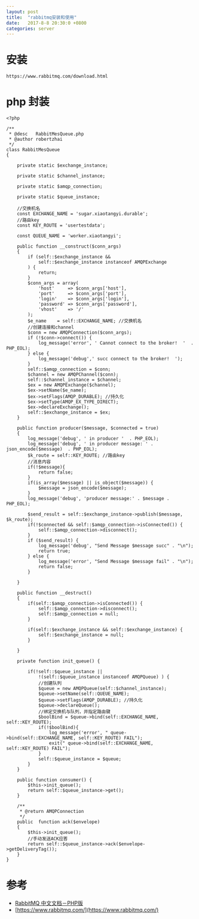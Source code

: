 ```yaml
---
layout: post
title:  "rabbitmq安装和使用"
date:   2017-8-8 20:30:0 +0800
categories: server
---
```



# 安装
    https://www.rabbitmq.com/download.html
    
# php 封装

    <?php
    
    /**
     * @desc   RabbitMesQueue.php
     * @author robertzhai
     */
    class RabbitMesQueue
    {
    
        private static $exchange_instance;
    
        private static $channel_instance;
    
        private static $amqp_connection;
    
        private static $queue_instance;
    
        //交换机名
        const EXCHANGE_NAME = 'sugar.xiaotangyi.durable';
        //路由key
        const KEY_ROUTE = 'usertestdata';
    
        const QUEUE_NAME = 'worker.xiaotangyi';
    
        public function __construct($conn_args)
        {
            if (self::$exchange_instance &&
                self::$exchange_instance instanceof AMQPExchange
            ) {
                return;
            }
            $conn_args = array(
                'host'     => $conn_args['host'],
                'port'     => $conn_args['port'],
                'login'    => $conn_args['login'],
                'password' => $conn_args['password'],
                'vhost'    => '/'
            );
            $e_name    = self::EXCHANGE_NAME; //交换机名
            //创建连接和channel
            $conn = new AMQPConnection($conn_args);
            if (!$conn->connect()) {
                log_message('error', ' Cannot connect to the broker!  '  . PHP_EOL);
            } else {
                log_message('debug',' succ connect to the broker!  ');
            }
            self::$amqp_connection = $conn;
            $channel = new AMQPChannel($conn);
            self::$channel_instance = $channel;
            $ex = new AMQPExchange($channel);
            $ex->setName($e_name);
            $ex->setFlags(AMQP_DURABLE); //持久化
            $ex->setType(AMQP_EX_TYPE_DIRECT);
            $ex->declareExchange();
            self::$exchange_instance = $ex;
        }
    
        public function producer($message, $connected = true)
        {
            log_message('debug', ' in producer '  . PHP_EOL);
            log_message('debug', ' in producer message: ' . json_encode($message)  . PHP_EOL);
            $k_route = self::KEY_ROUTE; //路由key
            //消息内容
            if(!$message){
                return false;
            }
            if(is_array($message) || is_object($message)) {
                $message = json_encode($message);
            }
            log_message('debug', 'producer message:' . $message . PHP_EOL);
    
            $send_result = self::$exchange_instance->publish($message, $k_route);
            if(!$connected && self::$amqp_connection->isConnected()) {
                self::$amqp_connection->disconnect();
            }
            if ($send_result) {
                log_message('debug', "Send Message $message succ" . "\n");
                return true;
            } else {
                log_message('error', "Send Message $message fail" . "\n");
                return false;
            }
    
        }
    
        public function __destruct()
        {
            if(self::$amqp_connection->isConnected()) {
                self::$amqp_connection->disconnect();
                self::$amqp_connection = null;
            }
    
            if(self::$exchange_instance && self::$exchange_instance) {
                self::$exchange_instance = null;
            }
    
        }
    
        private function init_queue() {
    
            if(!self::$queue_instance ||
                !(self::$queue_instance instanceof AMQPQueue) ) {
                //创建队列
                $queue = new AMQPQueue(self::$channel_instance);
                $queue->setName(self::QUEUE_NAME);
                $queue->setFlags(AMQP_DURABLE); //持久化
                $queue->declareQueue();
                //绑定交换机与队列，并指定路由键
                $boolBind = $queue->bind(self::EXCHANGE_NAME, self::KEY_ROUTE);
                if(!$boolBind){
                    log_message('error', " queue->bind(self::EXCHANGE_NAME, self::KEY_ROUTE) FAIL");
                    exit(" queue->bind(self::EXCHANGE_NAME, self::KEY_ROUTE) FAIL");
                }
                self::$queue_instance = $queue;
            }
        }
        
        public function consumer() {
            $this->init_queue();
            return self::$queue_instance->get();
        }
    
        /**
         * @return AMQPConnection
         */
        public  function ack($envelope)
        {
            $this->init_queue();
            //手动发送ACK应答
            return self::$queue_instance->ack($envelope->getDeliveryTag());
        }
    }
 
    
# 参考

* [RabbitMQ 中文文档－PHP版](https://rabbitmq.shujuwajue.com/) 
* [https://www.rabbitmq.com/](https://www.rabbitmq.com/) 